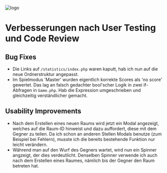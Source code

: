 ![logo](https://users.multimediatechnology.at/~fhs45907/mmp1/img/logo.svg)

# Verbesserungen nach User Testing und Code Review

## Bug Fixes

- Die Links auf `/statistics/index.php` waren kaputt, hab ich nun auf die neue Ordnerstruktur angepasst.
- Im Spielmodus 'Master' wurden eigentlich korrekte Scores als 'no score' gewertet. Das lag an falsch gedachter bool'scher Logik in zwei if-Abfragen in `Game.php`. Hab die Expression umgeschrieben und gleichzeitig verständlicher gemacht.

## Usability Improvements

- Nach dem Erstellen eines neuen Raums wird jetzt ein Modal angezeigt, welches auf die Raum-ID hinweist und dazu auffordert, diese mit dem Gegner zu teilen. Da ich schon an anderen Stellen Modals benutze (zum Beispiel bei Fehlern), musste ich die bereits bestehende Funktion nur leicht verändern.
- Während man auf den Wurf des Gegners wartet, wird nun ein Spinner angzeigt, der dies verdeutlicht. Denselben Spinner verwende ich auch nach dem Erstellen eines Raumes, nämlich bis der Gegner den Raum betreten hat.
